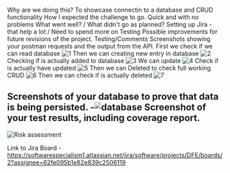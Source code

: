 Why are we doing this?
To showcase connectin to a database and CRUD functionality 
How I expected the challenge to go.
Quick and with no problems
What went well? / What didn't go as planned?
Setting up Jira - that help a lot / Need to spend more on Testing
Possible improvements for future revisions of the project.
Testing/Comments
Screenshots showing your postman requests and the output from the API.
First we check if we can read database
![1](https://user-images.githubusercontent.com/20727668/190642595-e8e3be3b-3f4b-4116-930e-ff35d19facb9.png)
Then we can creating new entry in database
![2](https://user-images.githubusercontent.com/20727668/190642623-5e75af9c-dc84-4186-9cd5-f051db32969b.png)
Checking if is actually added to database
![3](https://user-images.githubusercontent.com/20727668/190642649-f2bef8a6-b4d6-48e6-854f-96bc8336a285.png)
We can update
![4](https://user-images.githubusercontent.com/20727668/190642660-1b6ca182-bb76-463a-a76a-7bc144701592.png)
Check if is actually have updated
![5](https://user-images.githubusercontent.com/20727668/190642674-03fc8215-2968-491a-8679-9e7d2b8bf2ba.png)
Then we can Deleted to check full working CRUD
![6](https://user-images.githubusercontent.com/20727668/190642695-101c8627-a0b5-4473-9018-6f270ff6abe1.png)
Then we can check if is actually deleted
![7](https://user-images.githubusercontent.com/20727668/190642703-4fd09ffc-6833-42de-987b-9aa2576445e7.png)






Screenshots of your database to prove that data is being persisted.
-![database](https://user-images.githubusercontent.com/20727668/190642476-90de01d7-085b-4638-9c07-7a9de2dbcb7c.png)
Screenshot of your test results, including coverage report.
-


![Risk assessment](https://user-images.githubusercontent.com/20727668/190627561-c0561241-b4d4-4a7b-8584-4aec946bfd22.png)




Link to Jira Board - https://softwarespecialism1.atlassian.net/jira/software/projects/DFE/boards/2?assignee=62fe095b1e82e839c2506119
